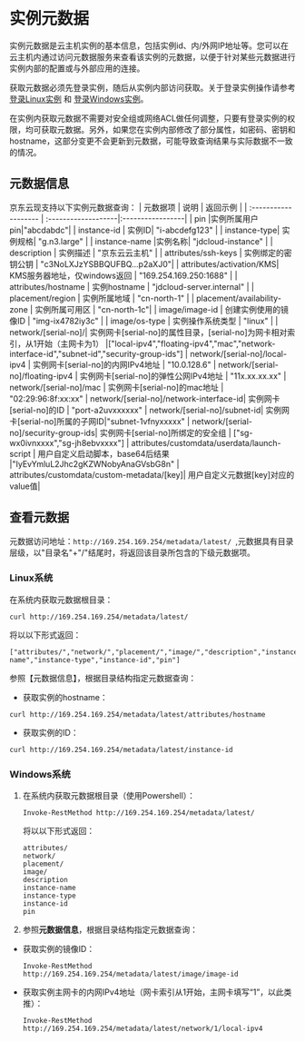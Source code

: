 # 实例元数据

实例元数据是云主机实例的基本信息，包括实例id、内/外网IP地址等。您可以在云主机内通过访问元数据服务来查看该实例的元数据，以便于针对某些元数据进行实例内部的配置或与外部应用的连接。

获取元数据必须先登录实例，随后从实例内部访问获取。关于登录实例操作请参考 [登录Linux实例](https://docs.jdcloud.com/virtual-machines/connect-to-linux-instance) 和 [登录Windows实例](https://docs.jdcloud.com/virtual-machines/connect-to-windows-instance)。

在实例内获取元数据不需要对安全组或网络ACL做任何调整，只要有登录实例的权限，均可获取元数据。另外，如果您在实例内部修改了部分属性，如密码、密钥和hostname，这部分变更不会更新到元数据，可能导致查询结果与实际数据不一致的情况。

## 元数据信息
京东云现支持以下实例元数据查询：
| 元数据项                 | 说明                 | 返回示例  |
| :------------------- | :-------------------|:-----------------|
| pin |实例所属用户pin|"abcdabdc"|
| instance-id  |  实例ID| "i-abcdefg123" |
| instance-type| 实例规格| "g.n3.large" |
| instance-name |实例名称| "jdcloud-instance" |
| description | 实例描述 | "京东云云主机" |
| attributes/ssh-keys | 实例绑定的密钥公钥 | "c3NoLXJzYSBBQUFBQ...p2aXJ0"|
| attributes/activation/KMS| KMS服务器地址，仅windows返回 | "169.254.169.250:1688" |
| attributes/hostname | 实例hostname | "jdcloud-server.internal" |
| placement/region | 实例所属地域 | "cn-north-1" |
| placement/availability-zone | 实例所属可用区 | "cn-north-1c"|
| image/image-id | 创建实例使用的镜像ID | "img-ix4782iy3c" |
| image/os-type | 实例操作系统类型 | "linux" |
| network/[serial-no]/| 实例网卡[serial-no]的属性目录，[serial-no]为网卡相对索引，从1开始（主网卡为1） |["local-ipv4","floating-ipv4","mac","network-interface-id","subnet-id","security-group-ids"]
| network/[serial-no]/local-ipv4 | 实例网卡[serial-no]的内网IPv4地址 | "10.0.128.6"
| network/[serial-no]/floating-ipv4 | 实例网卡[serial-no]的弹性公网IPv4地址 | "11x.xx.xx.xx"
| network/[serial-no]/mac | 实例网卡[serial-no]的mac地址 | "02:29:96:8f:xx:xx"
| network/[serial-no]/network-interface-id| 实例网卡[serial-no]的ID | 	"port-a2uvxxxxxx"
| network/[serial-no]/subnet-id| 实例网卡[serial-no]所属的子网ID|"subnet-1vfnyxxxxx"
| network/[serial-no]/security-group-ids| 实例网卡[serial-no]所绑定的安全组 | ["sg-wx0ivnxxxx","sg-jh8ebvxxxx"]
| attributes/customdata/userdata/launch-script | 用户自定义启动脚本，base64后结果 |"IyEvYmluL2Jhc2gKZWNobyAnaGVsbG8n"
| attributes/customdata/custom-metadata/[key]| 用户自定义元数据[key]对应的value值|


## 查看元数据
元数据访问地址：`http://169.254.169.254/metadata/latest/ `,元数据具有目录层级，以"目录名"+"/"结尾时，将返回该目录所包含的下级元数据项。

### Linux系统

在系统内获取元数据根目录：
```Shell
curl http://169.254.169.254/metadata/latest/
```
将以以下形式返回：
```
["attributes/","network/","placement/","image/","description","instance-name","instance-type","instance-id","pin"]
```
参照【元数据信息】，根据目录结构指定元数据查询：<br>
* 获取实例的hostname：
```Shell
curl http://169.254.169.254/metadata/latest/attributes/hostname
```
* 获取实例的ID：
```Shell
curl http://169.254.169.254/metadata/latest/instance-id
```

### Windows系统

1. 在系统内获取元数据根目录（使用Powershell）：<br>
    ```
    Invoke-RestMethod http://169.254.169.254/metadata/latest/
    ```
    将以以下形式返回：
    ```
    attributes/
    network/
    placement/
    image/
    description
    instance-name
    instance-type
    instance-id
    pin
    ```

2. 参照**元数据信息**，根据目录结构指定元数据查询：<br>
  * 获取实例的镜像ID：
    ```
    Invoke-RestMethod http://169.254.169.254/metadata/latest/image/image-id
    ```
  * 获取实例主网卡的内网IPv4地址（网卡索引从1开始，主网卡填写“1”，以此类推）：
    ```
    Invoke-RestMethod http://169.254.169.254/metadata/latest/network/1/local-ipv4
    ```

